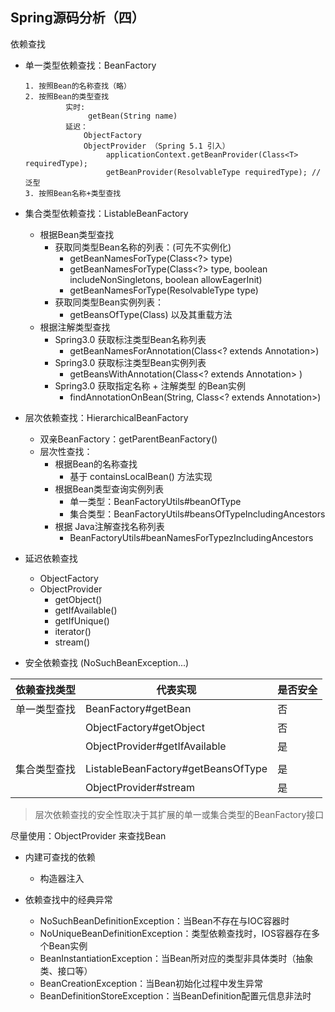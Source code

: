 ## Spring源码分析（四）

依赖查找



- 单一类型依赖查找：BeanFactory

  ```
  1. 按照Bean的名称查找（略）
  2. 按照Bean的类型查找
           实时:
           		getBean(String name)
           延迟：
               ObjectFactory
               ObjectProvider （Spring 5.1 引入）
               		applicationContext.getBeanProvider(Class<T> requiredType);
               		getBeanProvider(ResolvableType requiredType); // 泛型 
  3. 按照Bean名称+类型查找
  ```

- 集合类型依赖查找：ListableBeanFactory

  - 根据Bean类型查找
    - 获取同类型Bean名称的列表：(可先不实例化)
      - getBeanNamesForType(Class<?> type) 
      - getBeanNamesForType(Class<?> type, boolean includeNonSingletons, boolean allowEagerInit)
      - getBeanNamesForType(ResolvableType type)
    - 获取同类型Bean实例列表：
      - getBeansOfType(Class) 以及其重载方法
  - 根据注解类型查找
    - Spring3.0 获取标注类型Bean名称列表
      - getBeanNamesForAnnotation(Class<? extends Annotation>)
    - Spring3.0 获取标注类型Bean实例列表
      - getBeansWithAnnotation(Class<? extends Annotation> )
    - Spring3.0 获取指定名称 + 注解类型 的Bean实例
      - findAnnotationOnBean(String, Class<? extends Annotation>)



- 层次依赖查找：HierarchicalBeanFactory
  - 双亲BeanFactory：getParentBeanFactory()
  - 层次性查找：
    - 根据Bean的名称查找
      - 基于 containsLocalBean() 方法实现
    - 根据Bean类型查询实例列表
      - 单一类型：BeanFactoryUtils#beanOfType
      - 集合类型：BeanFactoryUtils#beansOfTypeIncludingAncestors
    - 根据 Java注解查找名称列表
      - BeanFactoryUtils#beanNamesForTypezIncludingAncestors



- 延迟依赖查找
  - ObjectFactory
  - ObjectProvider
    - getObject()
    - getIfAvailable()
    - getIfUnique()
    - iterator()
    - stream()



- 安全依赖查找 (NoSuchBeanException...)

| 依赖查找类型 | 代表实现                           | 是否安全 |
| ------------ | ---------------------------------- | -------- |
| 单一类型查找 | BeanFactory#getBean                | 否       |
|              | ObjectFactory#getObject            | 否       |
|              | ObjectProvider#getIfAvailable      | 是       |
|              |                                    |          |
| 集合类型查找 | ListableBeanFactory#getBeansOfType | 是       |
|              | ObjectProvider#stream              | 是       |

>  层次依赖查找的安全性取决于其扩展的单一或集合类型的BeanFactory接口

尽量使用：ObjectProvider 来查找Bean



- 内建可查找的依赖
  - 构造器注入



- 依赖查找中的经典异常
  - NoSuchBeanDefinitionException：当Bean不存在与IOC容器时
  - NoUniqueBeanDefinitionException：类型依赖查找时，IOS容器存在多个Bean实例
  - BeanInstantiationException：当Bean所对应的类型非具体类时（抽象类、接口等）
  - BeanCreationException：当Bean初始化过程中发生异常
  - BeanDefinitionStoreException：当BeanDefinition配置元信息非法时


